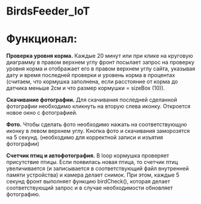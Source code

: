 # BirdsFeeder_IoT
# Функционал:

**Проверка уровня корма.**
Каждые 20 минут или при клике на круговую диаграмму в правом верхнем углу фронт посылает запрос на проверку уровня корма и отображает его в правом верхнем углу сайта, указывая дату и время последней проверки и уровень корма в процентах (считаем, что кормушка заполнена, если расстояние от корма до датчика меньше 2см и что размер кормушки = sizeBox (10)).

**Скачивание фотографии.**
Для скачивания последней сделанной фотографии необходимо кликнуть на вторую слева иконку. Откроется новое окно с фотографией.

**Фото.**
Чтобы сделать фото необходимо нажать на соответствующую иконку в левом верхнем углу. Кнопка фото и скачивания заморозятся на 5 секунд. (необходимо для корректной записи и изъятия фотографии)

**Счетчик птиц и автофотография.**
В loop кормушка проверяет присутствие птицы. Если появилась новая птица, то счетчик птиц увеличивается (и записывается в соответствующий файл внутренней памяти устройства) и камера делает снимок. При этом, каждые 5 секунд фронт выполняет функцию birdCheck(), которая делает соответствующий запрос и в случае необходимости обновляет фотографию.
